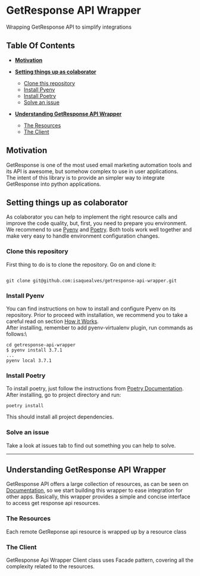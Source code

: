 # GetResponse API Wrapper

Wrapping GetResponse API to simplify integrations

## Table Of Contents
* **[Motivation](#motivation)**

* **[Setting things up as colaborator](#setting-things-up-as-colaborator)**
  * [Clone this repository](#clone-this-repository)
  * [Install Pyenv](#install-pyenv)
  * [Install Poetry](#install-poetry)
  * [Solve an issue](#solve-an-issue)

* **[Understanding GetResponse API Wrapper](#understanding-getresponse-api-wrapper)**
  * [The Resources](#the-resources)
  * [The Client](#the-client)

## Motivation

GetResponse is one of the most used email marketing automation tools and its API is awesome, but somehow complex to use in user applications.\
The intent of this library is to provide an simpler way to integrate GetResponse into python applications.

## Setting things up as colaborator

As colaborator you can help to implement the right resource calls and improve the code quality, but, first, you need to prepare you environment.\
We recommend to use [Pyenv](https://github.com/pyenv/pyenv) and [Poetry](https://poetry.eustace.io/). Both tools work well together and make very easy to handle environment configuration changes.

### Clone this repository

First thing to do is to clone the repository. Go on and clone it:

```shell

git clone git@github.com:isaquealves/getresponse-api-wrapper.git
```

### Install Pyenv

You can find instructions on how to install and configure Pyenv on its repository. Prior to proceed with installation, we recommend you to take a careful read on section [How it Works](https://github.com/pyenv/pyenv#how-it-works).\
After installing, remember to add pyenv-virtualenv plugin, run commands as follows:\

```shell
cd getresponse-api-wrapper
$ pyenv install 3.7.1
...
pyenv local 3.7.1
```

### Install Poetry

To install poetry, just follow the instructions from [Poetry Documentation](https://poetry.eustace.io/).\
After installing, go to project directory and run:

```shell
poetry install
```

This should install all project dependencies.

### Solve an issue

Take a look at issues tab to find out something you can help to solve.

---


## Understanding GetResponse API Wrapper

GetResponse API offers a large collection of resources, as can be seen on [Documentation](https://apireference.getresponse.com), so we start building this wrapper to ease integration for other apps.
Basically, this wrapper provides a simple and concise interface to access get response api resources.

### The Resources

Each remote GetReponse api resource is wrapped up by a resource class

### The Client

GetResponse Api Wrapper Client class uses Facade pattern, covering all the complexity related to the resources.

